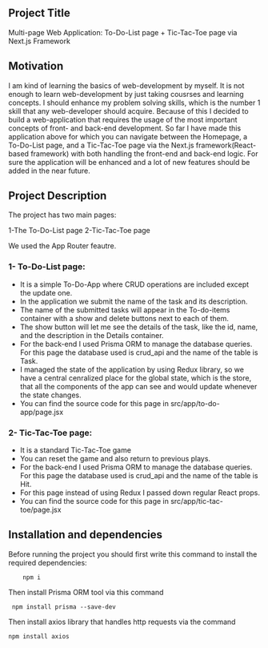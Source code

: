 ## Project Title

Multi-page Web Application: To-Do-List page + Tic-Tac-Toe page via Next.js Framework

## Motivation

I am kind of learning the basics of web-development by myself. It is not enough to learn web-development by just taking cousrses and learning concepts. I should enhance my problem solving skills, which is the number 1 skill that any web-developer should acquire. Because of this I decided to build a web-application that requires the usage of the most important concepts of front- and back-end development. So far I have made this application above for which you can navigate between the Homepage, a To-Do-List page, and a Tic-Tac-Toe page via the Next.js framework(React-based framework) with both handling the front-end and back-end logic. For sure the application will be enhanced and a lot of new features should be added in the near future.  

## Project Description

The project has two main pages:

1-The To-Do-List page
2-Tic-Tac-Toe page

We used the App Router feautre.

### 1- To-Do-List page:

- It is a simple To-Do-App where CRUD operations are included except the update one.
- In the application we submit the name of the task and its description.
- The name of the submitted tasks will appear in the To-do-items container with a show and delete buttons next to each of them.
- The show button will let me see the details of the task, like the id, name, and the description in the Details container.
- For the back-end I used Prisma ORM to manage the database queries. For this page the database used is crud_api and the name of the table is Task.
- I managed the state of the application by using Redux library, so we have a central cenralized place for the global state, which is the store, that all the components of the app can see and would update whenever the state changes.
- You can find the source code for this page in src/app/to-do-app/page.jsx

### 2- Tic-Tac-Toe page:

- It is a standard Tic-Tac-Toe game
- You can reset the game and also return to previous plays.
- For the back-end I used Prisma ORM to manage the database queries. For this page the database used is crud_api and the name of the table is Hit.
- For this page instead of using Redux I passed down regular React props.
- You can find the source code for this page in src/app/tic-tac-toe/page.jsx


## Installation and dependencies


Before running the project you should first write this command to install the required dependencies:

        npm i 

Then install Prisma ORM tool via this command 

     npm install prisma --save-dev

Then install axios library that handles http requests via the command 

    npm install axios

     

     

     

    





  





  




